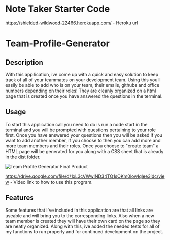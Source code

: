 # Note Taker Starter Code

https://shielded-wildwood-22466.herokuapp.com/ - Heroku url

# Team-Profile-Generator


## Description

With this appilication, ive come up with a quick and easy solution to keep track of all of your teammates on your development team. Using this youll easily be able to add who is on your team, their emails, githubs and office numbers depending on their roles! They are cleanly organized on a html page that is created once you have answered the questions in the terminal.

## Usage

To start this application call you need to do is run a node start in the terminal and you will be prompted with questions pertaining to your role first. Once you have answered your questions then you will be asked if you want to add another member, if you choose to then you can add more and more team members and their roles. Once you choose to "create team" a HTML page will be generated for you along with a CSS sheet that is already in the dist folder.

![Team Profile Generator Final Product](./Screenshots/Team-Profile-Generator(1).PNG)

https://drive.google.com/file/d/1xL3cVWwlND34TQ1sOKm0lowIqlee3idc/view - Video link to how to use this program.


## Features

Some features that I've included in this application are that all links are useable and will bring you to the corresponding links. Also when a new team member is created they will have their own card on the page so they are neatly organized. Along with this, ive added the needed tests for all of my functions to run properly and for continued development on the project.